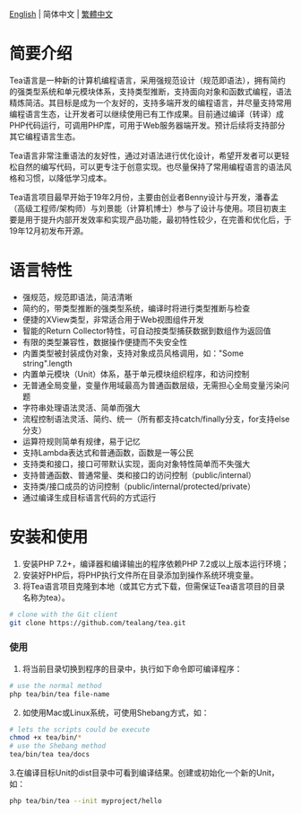 [English](README.md) | 简体中文 | [繁體中文](README.zh.md)


# 简要介绍

Tea语言是一种新的计算机编程语言，采用强规范设计（规范即语法），拥有简约的强类型系统和单元模块体系，支持类型推断，支持面向对象和函数式编程，语法精炼简洁。其目标是成为一个友好的，支持多端开发的编程语言，并尽量支持常用编程语言生态，让开发者可以继续使用已有工作成果。目前通过编译（转译）成PHP代码运行，可调用PHP库，可用于Web服务器端开发。预计后续将支持部分其它编程语言生态。

Tea语言非常注重语法的友好性，通过对语法进行优化设计，希望开发者可以更轻松自然的编写代码，可以更专注于创意实现。也尽量保持了常用编程语言的语法风格和习惯，以降低学习成本。

Tea语言项目最早开始于19年2月份，主要由创业者Benny设计与开发，潘春孟（高级工程师/架构师）与刘景能（计算机博士）参与了设计与使用。项目初衷主要是用于提升内部开发效率和实现产品功能，最初特性较少，在完善和优化后，于19年12月初发布开源。

# 语言特性

- 强规范，规范即语法，简洁清晰
- 简约的，带类型推断的强类型系统，编译时将进行类型推断与检查
- 便捷的XView类型，非常适合用于Web视图组件开发
- 智能的Return Collector特性，可自动按类型捕获数据到数组作为返回值
- 有限的类型兼容性，数据操作便捷而不失安全性
- 内置类型被封装成伪对象，支持对象成员风格调用，如："Some string".length
- 内置单元模块（Unit）体系，基于单元模块组织程序，和访问控制
- 无普通全局变量，变量作用域最高为普通函数层级，无需担心全局变量污染问题
- 字符串处理语法灵活、简单而强大
- 流程控制语法灵活、简约、统一（所有都支持catch/finally分支，for支持else分支）
- 运算符规则简单有规律，易于记忆
- 支持Lambda表达式和普通函数，函数是一等公民
- 支持类和接口，接口可带默认实现，面向对象特性简单而不失强大
- 支持普通函数、普通常量、类和接口的访问控制（public/internal）
- 支持类/接口成员的访问控制（public/internal/protected/private）
- 通过编译生成目标语言代码的方式运行

# 安装和使用

1. 安装PHP 7.2+，编译器和编译输出的程序依赖PHP 7.2或以上版本运行环境；
2. 安装好PHP后，将PHP执行文件所在目录添加到操作系统环境变量。
3. 将Tea语言项目克隆到本地（或其它方式下载，但需保证Tea语言项目的目录名称为tea）。
```bash
# clone with the Git client
git clone https://github.com/tealang/tea.git
```
### 使用
1. 将当前目录切换到程序的目录中，执行如下命令即可编译程序：
```bash
# use the normal method
php tea/bin/tea file-name
```
2. 如使用Mac或Linux系统，可使用Shebang方式，如：
```bash
# lets the scripts could be execute
chmod +x tea/bin/*
# use the Shebang method
tea/bin/tea tea/docs
```
3.在编译目标Unit的dist目录中可看到编译结果。创建或初始化一个新的Unit，如：
```bash
php tea/bin/tea --init myproject/hello
```
